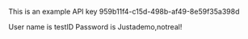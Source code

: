 This is an example API key 959b11f4-c15d-498b-af49-8e59f35a398d

User name is testID
Password is Justademo,notreal!
